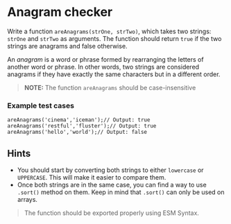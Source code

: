 # Anagram checker

Write a function `areAnagrams(strOne, strTwo)`, which takes two strings: `strOne` and `strTwo` as arguments. The function should return `true` if the two strings are anagrams and false otherwise.

An *anagram* is a word or phrase formed by rearranging the letters of another word or phrase. In other words, two strings are considered anagrams if they have exactly the same characters but in a different order.

> **NOTE:** The function `areAnagrams` should be case-insensitive

### Example test cases

<pre><div><code class="language-js"><span class="token">areAnagrams</span><span class="token">(</span><span class="token">'cinema'</span><span class="token">,</span><span></span><span class="token">'iceman'</span><span class="token">)</span><span class="token">;</span><span></span><span class="token">// Output: true</span><span>
</span><span></span><span class="token">areAnagrams</span><span class="token">(</span><span class="token">'restful'</span><span class="token">,</span><span></span><span class="token">'fluster'</span><span class="token">)</span><span class="token">;</span><span></span><span class="token">// Output: true</span><span>
</span><span></span><span class="token">areAnagrams</span><span class="token">(</span><span class="token">'hello'</span><span class="token">,</span><span></span><span class="token">'world'</span><span class="token">)</span><span class="token">;</span><span></span><span class="token">// Output: false</span></code></div></pre>

## Hints

* You should start by converting both strings to either `lowercase` or `UPPERCASE`. This will make it easier to compare them.
* Once both strings are in the same case, you can find a way to use `.sort()` method on them. Keep in mind that `.sort()` can only be used on arrays.

> The function should be exported properly using ESM Syntax.
>
